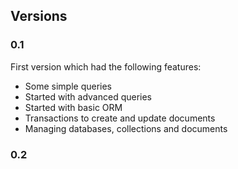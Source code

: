 Versions
---------

### 0.1
First version which had the following features:
- Some simple queries
- Started with advanced queries
- Started with basic ORM
- Transactions to create and update documents
- Managing databases, collections and documents

### 0.2

